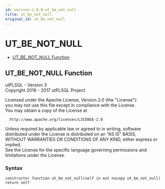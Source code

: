```yaml
---
id: version-1.0.0-ut_be_not_null
title: ut_be_not_null
original_id: ut_be_not_null
---
```


# UT_BE_NOT_NULL






- [UT_BE_NOT_NULL Function](#ut_be_not_null)












 
## UT_BE_NOT_NULL Function<a name="ut_be_not_null"></a>


<p>
<p>utPLSQL - Version 3<br />  Copyright 2016 - 2017 utPLSQL Project</p><p>  Licensed under the Apache License, Version 2.0 (the &quot;License&quot;):<br />  you may not use this file except in compliance with the License.<br />  You may obtain a copy of the License at</p><pre><code>  http://www.apache.org/licenses/LICENSE-2.0</code></pre><p>  Unless required by applicable law or agreed to in writing, software<br />  distributed under the License is distributed on an &quot;AS IS&quot; BASIS,<br />  WITHOUT WARRANTIES OR CONDITIONS OF ANY KIND, either express or implied.<br />  See the License for the specific language governing permissions and<br />  limitations under the License.</p>
</p>

### Syntax
```plsql
constructor function ut_be_not_null(self in out nocopy ut_be_not_null) return self
```

 





 
